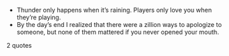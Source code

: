  - Thunder only happens when it’s raining. Players only love you when they’re playing.
 - By the day’s end I realized that there were a zillion ways to apologize to someone, but none of them mattered if you never opened your mouth.

2 quotes